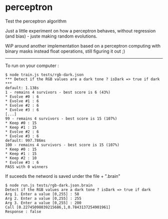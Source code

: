 # perceptron

Test the perceptron algorithm

Just a little experiment on how a perceptron behaves, without regression (and bias) - juste making random evolutions.

WiP around another implementation based on a perceptron computing with binary masks instead float operations, still figuring it out ;)

---

To run on your computer :

```
$ node train.js tests/rgb-dark.json
*** Detect if the RGB values are a dark tone ? isDark => true if dark ***
default: 1.138s
1 - remains 4 survivors - best score is 6 (43%)
* Evolve #0 : 6
* Evolve #1 : 6
* Evolve #2 : 6
* Evolve #3 : 6
[...]
99 - remains 4 survivors - best score is 15 (107%)
* Keep #0 : 15
* Keep #1 : 15
* Evolve #2 : 6
* Evolve #3 : 6
default: 997.786ms
100 - remains 4 survivors - best score is 15 (107%)
* Keep #0 : 15
* Keep #1 : 15
* Keep #2 : 10
* Evolve #3 : 6
PASS with 0 winners
```

If suceeds the netword is saved under the file + ".brain"


```
$ node run.js tests/rgb-dark.json.brain 
Detect if the RGB values are a dark tone ? isDark => true if dark
Arg 1. Enter a value [0,255] : 58
Arg 2. Enter a value [0,255] : 255
Arg 3. Enter a value [0,255] : 200
Call [0.22745098039215686,1,0.7843137254901961]
Response : false
```

